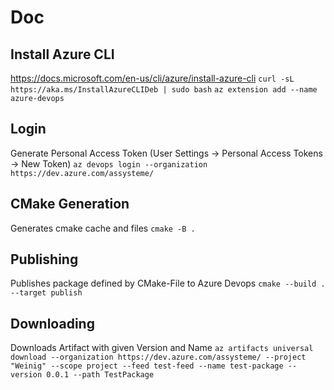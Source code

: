 # Doc

## Install Azure CLI
https://docs.microsoft.com/en-us/cli/azure/install-azure-cli
`curl -sL https://aka.ms/InstallAzureCLIDeb | sudo bash`
`az extension add --name azure-devops`

## Login

Generate Personal Access Token (User Settings -> Personal Access Tokens -> New Token)
`az devops login --organization https://dev.azure.com/assysteme/`

## CMake Generation
Generates cmake cache and files
`cmake -B .`

## Publishing
Publishes package defined by CMake-File to Azure Devops
`cmake --build . --target publish`

## Downloading
Downloads Artifact with given Version and Name
`az artifacts universal download --organization https://dev.azure.com/assysteme/ --project "Weinig" --scope project --feed test-feed --name test-package --version 0.0.1 --path TestPackage`